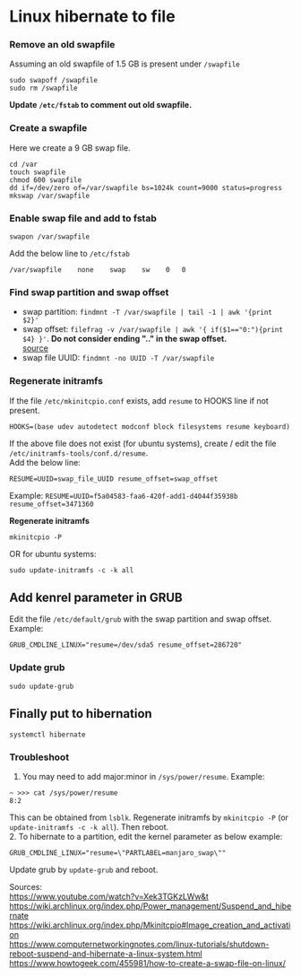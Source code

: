 # Linux hibernate to file

### Remove an old swapfile
Assuming an old swapfile of 1.5 GB is present under `/swapfile`
```
sudo swapoff /swapfile
sudo rm /swapfile
```
**Update `/etc/fstab` to comment out old swapfile.**

### Create a swapfile
Here we create a 9 GB swap file.
```
cd /var
touch swapfile
chmod 600 swapfile
dd if=/dev/zero of=/var/swapfile bs=1024k count=9000 status=progress
mkswap /var/swapfile
```

### Enable swap file and add to fstab
```
swapon /var/swapfile
```
Add the below line to `/etc/fstab`
```
/var/swapfile    none    swap    sw    0   0
```

### Find swap partition and swap offset
 - swap partition: `findmnt -T /var/swapfile | tail -1 | awk '{print $2}'`  
 - swap offset: `filefrag -v /var/swapfile | awk '{ if($1=="0:"){print $4} }'`. **Do not consider ending ".." in the swap offset.**  
[source](https://wiki.archlinux.org/index.php/Power_management/Suspend_and_hibernate)  
 - swap file UUID: `findmnt -no UUID -T /var/swapfile`  

### Regenerate initramfs
If the file `/etc/mkinitcpio.conf` exists, add `resume` to HOOKS line if not present.
```
HOOKS=(base udev autodetect modconf block filesystems resume keyboard)
```

If the above file does not exist (for ubuntu systems), create / edit the file `/etc/initramfs-tools/conf.d/resume`.  
Add the below line:  
```
RESUME=UUID=swap_file_UUID resume_offset=swap_offset
```
Example: `RESUME=UUID=f5a04583-faa6-420f-add1-d4044f35938b resume_offset=3471360`

**Regenerate initramfs**
```
mkinitcpio -P
```
OR for ubuntu systems:
```
sudo update-initramfs -c -k all
```

## Add kenrel parameter in GRUB
Edit the file `/etc/default/grub` with the swap partition and swap offset.  
Example:
```
GRUB_CMDLINE_LINUX="resume=/dev/sda5 resume_offset=286720"
```

### Update grub
```
sudo update-grub
```

## Finally put to hibernation
```
systemctl hibernate
```

### Troubleshoot
1. You may need to add major:minor in `/sys/power/resume`. Example:
```
~ >>> cat /sys/power/resume
8:2
```
This can be obtained from `lsblk`. Regenerate initramfs by `mkinitcpio -P` (or `update-initramfs -c -k all`). Then reboot.  
2. To hibernate to a partition, edit the kernel parameter as below example:
```
GRUB_CMDLINE_LINUX="resume=\"PARTLABEL=manjaro_swap\""
```
Update grub by `update-grub` and reboot.  

Sources:  
https://www.youtube.com/watch?v=Xek3TGKzLWw&t  
https://wiki.archlinux.org/index.php/Power_management/Suspend_and_hibernate  
https://wiki.archlinux.org/index.php/Mkinitcpio#Image_creation_and_activation  
https://www.computernetworkingnotes.com/linux-tutorials/shutdown-reboot-suspend-and-hibernate-a-linux-system.html  
https://www.howtogeek.com/455981/how-to-create-a-swap-file-on-linux/  
